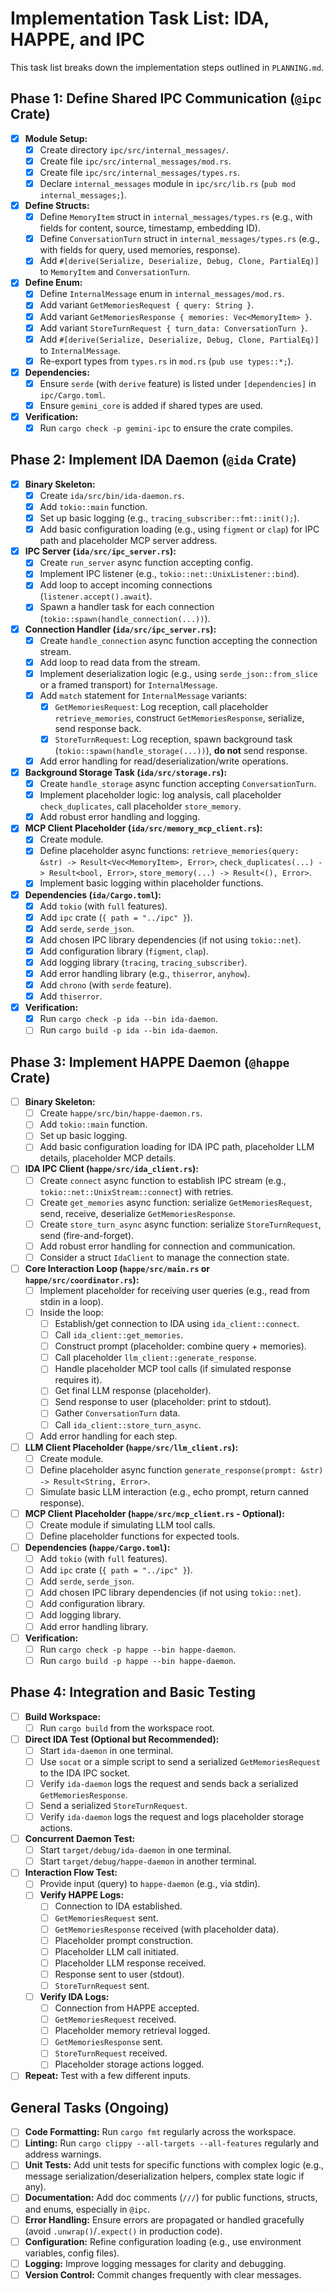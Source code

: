 # Implementation Task List: IDA, HAPPE, and IPC

This task list breaks down the implementation steps outlined in `PLANNING.md`.

## Phase 1: Define Shared IPC Communication (`@ipc` Crate)

- [x] **Module Setup:**
    - [x] Create directory `ipc/src/internal_messages/`.
    - [x] Create file `ipc/src/internal_messages/mod.rs`.
    - [x] Create file `ipc/src/internal_messages/types.rs`.
    - [x] Declare `internal_messages` module in `ipc/src/lib.rs` (`pub mod internal_messages;`).
- [x] **Define Structs:**
    - [x] Define `MemoryItem` struct in `internal_messages/types.rs` (e.g., with fields for content, source, timestamp, embedding ID).
    - [x] Define `ConversationTurn` struct in `internal_messages/types.rs` (e.g., with fields for query, used memories, response).
    - [x] Add `#[derive(Serialize, Deserialize, Debug, Clone, PartialEq)]` to `MemoryItem` and `ConversationTurn`.
- [x] **Define Enum:**
    - [x] Define `InternalMessage` enum in `internal_messages/mod.rs`.
    - [x] Add variant `GetMemoriesRequest { query: String }`.
    - [x] Add variant `GetMemoriesResponse { memories: Vec<MemoryItem> }`.
    - [x] Add variant `StoreTurnRequest { turn_data: ConversationTurn }`.
    - [x] Add `#[derive(Serialize, Deserialize, Debug, Clone, PartialEq)]` to `InternalMessage`.
    - [x] Re-export types from `types.rs` in `mod.rs` (`pub use types::*;`).
- [x] **Dependencies:**
    - [x] Ensure `serde` (with `derive` feature) is listed under `[dependencies]` in `ipc/Cargo.toml`.
    - [x] Ensure `gemini_core` is added if shared types are used.
- [x] **Verification:**
    - [x] Run `cargo check -p gemini-ipc` to ensure the crate compiles.

## Phase 2: Implement IDA Daemon (`@ida` Crate)

- [x] **Binary Skeleton:**
    - [x] Create `ida/src/bin/ida-daemon.rs`.
    - [x] Add `tokio::main` function.
    - [x] Set up basic logging (e.g., `tracing_subscriber::fmt::init();`).
    - [x] Add basic configuration loading (e.g., using `figment` or `clap`) for IPC path and placeholder MCP server address.
- [x] **IPC Server (`ida/src/ipc_server.rs`):**
    - [x] Create `run_server` async function accepting config.
    - [x] Implement IPC listener (e.g., `tokio::net::UnixListener::bind`).
    - [x] Add loop to accept incoming connections (`listener.accept().await`).
    - [x] Spawn a handler task for each connection (`tokio::spawn(handle_connection(...))`).
- [x] **Connection Handler (`ida/src/ipc_server.rs`):**
    - [x] Create `handle_connection` async function accepting the connection stream.
    - [x] Add loop to read data from the stream.
    - [x] Implement deserialization logic (e.g., using `serde_json::from_slice` or a framed transport) for `InternalMessage`.
    - [x] Add `match` statement for `InternalMessage` variants:
        - [x] `GetMemoriesRequest`: Log reception, call placeholder `retrieve_memories`, construct `GetMemoriesResponse`, serialize, send response back.
        - [x] `StoreTurnRequest`: Log reception, spawn background task (`tokio::spawn(handle_storage(...))`), **do not** send response.
    - [x] Add error handling for read/deserialization/write operations.
- [x] **Background Storage Task (`ida/src/storage.rs`):**
    - [x] Create `handle_storage` async function accepting `ConversationTurn`.
    - [x] Implement placeholder logic: log analysis, call placeholder `check_duplicates`, call placeholder `store_memory`.
    - [x] Add robust error handling and logging.
- [x] **MCP Client Placeholder (`ida/src/memory_mcp_client.rs`):**
    - [x] Create module.
    - [x] Define placeholder async functions: `retrieve_memories(query: &str) -> Result<Vec<MemoryItem>, Error>`, `check_duplicates(...) -> Result<bool, Error>`, `store_memory(...) -> Result<(), Error>`.
    - [x] Implement basic logging within placeholder functions.
- [x] **Dependencies (`ida/Cargo.toml`):**
    - [x] Add `tokio` (with `full` features).
    - [x] Add `ipc` crate (`{ path = "../ipc" }`).
    - [x] Add `serde`, `serde_json`.
    - [x] Add chosen IPC library dependencies (if not using `tokio::net`).
    - [x] Add configuration library (`figment`, `clap`).
    - [x] Add logging library (`tracing`, `tracing_subscriber`).
    - [x] Add error handling library (e.g., `thiserror`, `anyhow`).
    - [x] Add `chrono` (with `serde` feature).
    - [x] Add `thiserror`.
- [x] **Verification:**
    - [x] Run `cargo check -p ida --bin ida-daemon`.
    - [ ] Run `cargo build -p ida --bin ida-daemon`.

## Phase 3: Implement HAPPE Daemon (`@happe` Crate)

- [ ] **Binary Skeleton:**
    - [ ] Create `happe/src/bin/happe-daemon.rs`.
    - [ ] Add `tokio::main` function.
    - [ ] Set up basic logging.
    - [ ] Add basic configuration loading for IDA IPC path, placeholder LLM details, placeholder MCP details.
- [ ] **IDA IPC Client (`happe/src/ida_client.rs`):**
    - [ ] Create `connect` async function to establish IPC stream (e.g., `tokio::net::UnixStream::connect`) with retries.
    - [ ] Create `get_memories` async function: serialize `GetMemoriesRequest`, send, receive, deserialize `GetMemoriesResponse`.
    - [ ] Create `store_turn_async` async function: serialize `StoreTurnRequest`, send (fire-and-forget).
    - [ ] Add robust error handling for connection and communication.
    - [ ] Consider a struct `IdaClient` to manage the connection state.
- [ ] **Core Interaction Loop (`happe/src/main.rs` or `happe/src/coordinator.rs`):**
    - [ ] Implement placeholder for receiving user queries (e.g., read from stdin in a loop).
    - [ ] Inside the loop:
        - [ ] Establish/get connection to IDA using `ida_client::connect`.
        - [ ] Call `ida_client::get_memories`.
        - [ ] Construct prompt (placeholder: combine query + memories).
        - [ ] Call placeholder `llm_client::generate_response`.
        - [ ] Handle placeholder MCP tool calls (if simulated response requires it).
        - [ ] Get final LLM response (placeholder).
        - [ ] Send response to user (placeholder: print to stdout).
        - [ ] Gather `ConversationTurn` data.
        - [ ] Call `ida_client::store_turn_async`.
    - [ ] Add error handling for each step.
- [ ] **LLM Client Placeholder (`happe/src/llm_client.rs`):**
    - [ ] Create module.
    - [ ] Define placeholder async function `generate_response(prompt: &str) -> Result<String, Error>`.
    - [ ] Simulate basic LLM interaction (e.g., echo prompt, return canned response).
- [ ] **MCP Client Placeholder (`happe/src/mcp_client.rs` - Optional):**
    - [ ] Create module if simulating LLM tool calls.
    - [ ] Define placeholder functions for expected tools.
- [ ] **Dependencies (`happe/Cargo.toml`):**
    - [ ] Add `tokio` (with `full` features).
    - [ ] Add `ipc` crate (`{ path = "../ipc" }`).
    - [ ] Add `serde`, `serde_json`.
    - [ ] Add chosen IPC library dependencies (if not using `tokio::net`).
    - [ ] Add configuration library.
    - [ ] Add logging library.
    - [ ] Add error handling library.
- [ ] **Verification:**
    - [ ] Run `cargo check -p happe --bin happe-daemon`.
    - [ ] Run `cargo build -p happe --bin happe-daemon`.

## Phase 4: Integration and Basic Testing

- [ ] **Build Workspace:**
    - [ ] Run `cargo build` from the workspace root.
- [ ] **Direct IDA Test (Optional but Recommended):**
    - [ ] Start `ida-daemon` in one terminal.
    - [ ] Use `socat` or a simple script to send a serialized `GetMemoriesRequest` to the IDA IPC socket.
    - [ ] Verify `ida-daemon` logs the request and sends back a serialized `GetMemoriesResponse`.
    - [ ] Send a serialized `StoreTurnRequest`.
    - [ ] Verify `ida-daemon` logs the request and logs placeholder storage actions.
- [ ] **Concurrent Daemon Test:**
    - [ ] Start `target/debug/ida-daemon` in one terminal.
    - [ ] Start `target/debug/happe-daemon` in another terminal.
- [ ] **Interaction Flow Test:**
    - [ ] Provide input (query) to `happe-daemon` (e.g., via stdin).
    - [ ] **Verify HAPPE Logs:**
        - [ ] Connection to IDA established.
        - [ ] `GetMemoriesRequest` sent.
        - [ ] `GetMemoriesResponse` received (with placeholder data).
        - [ ] Placeholder prompt construction.
        - [ ] Placeholder LLM call initiated.
        - [ ] Placeholder LLM response received.
        - [ ] Response sent to user (stdout).
        - [ ] `StoreTurnRequest` sent.
    - [ ] **Verify IDA Logs:**
        - [ ] Connection from HAPPE accepted.
        - [ ] `GetMemoriesRequest` received.
        - [ ] Placeholder memory retrieval logged.
        - [ ] `GetMemoriesResponse` sent.
        - [ ] `StoreTurnRequest` received.
        - [ ] Placeholder storage actions logged.
- [ ] **Repeat:** Test with a few different inputs.

## General Tasks (Ongoing)

- [ ] **Code Formatting:** Run `cargo fmt` regularly across the workspace.
- [ ] **Linting:** Run `cargo clippy --all-targets --all-features` regularly and address warnings.
- [ ] **Unit Tests:** Add unit tests for specific functions with complex logic (e.g., message serialization/deserialization helpers, complex state logic if any).
- [ ] **Documentation:** Add doc comments (`///`) for public functions, structs, and enums, especially in `@ipc`.
- [ ] **Error Handling:** Ensure errors are propagated or handled gracefully (avoid `.unwrap()`/`.expect()` in production code).
- [ ] **Configuration:** Refine configuration loading (e.g., use environment variables, config files).
- [ ] **Logging:** Improve logging messages for clarity and debugging.
- [ ] **Version Control:** Commit changes frequently with clear messages.
